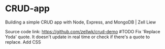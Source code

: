 # CRUD-app
Building a simple CRUD app with Node, Express, and MongoDB | Zell Liew

Source code link: https://github.com/zellwk/crud-demo
#TODO
Fix 'Replace Yoda' quote. It doesn't update in real time or check if there's a quote to replace.
Add CSS